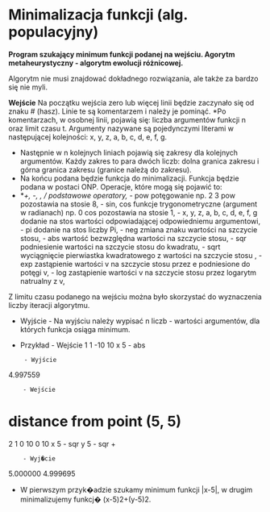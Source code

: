 # Minimalizacja funkcji (alg. populacyjny)

**Program szukający minimum funkcji podanej na wejściu. Agorytm metaheurystyczny - algorytm ewolucji różnicowej.**

Algorytm nie musi znajdować dokładnego rozwiązania, ale także za bardzo się nie myli.


**Wejście**
Na początku wejścia zero lub więcej linii będzie zaczynało się od znaku # (hasz). Linie te są komentarzem i należy je pominąć. 
*Po komentarzach, w osobnej linii, pojawią się: liczba argumentów funkcji n oraz limit czasu t. Argumenty nazywane są pojedynczymi literami w następującej kolejności: x, y, z, a, b, c, d, e, f, g.
* Następnie w n kolejnych liniach pojawią się zakresy dla kolejnych argumentów. Każdy zakres to para dwóch liczb: dolna granica zakresu i górna granica zakresu (granice należą do zakresu). 
* Na końcu podana będzie funkcja do minimalizacji. Funkcja będzie podana w postaci ONP. Operacje, które mogą się pojawić to:
* **+, -, *, / podstawowe operatory,**
            - pow potęgowanie np. 2 3 pow pozostawia na stosie 8,
            - sin, cos funkcje trygonometryczne (argument w radianach) np. 0 cos pozostawia na stosie 1,
            - x, y, z, a, b, c, d, e, f, g dodanie na stos wartości odpowiadającej odpowiedniemu argumentowi,
            - pi dodanie na stos liczby Pi,
            - neg  zmiana znaku wartości na szczycie stosu,
            - abs wartość bezwzględna wartości na szczycie stosu,
            - sqr podniesienie wartości na szczycie stosu do kwadratu,
            - sqrt wyciągnięcie pierwiastka kwadratowego z wartości na szczycie stosu ,
            - exp zastąpienie wartości v na szczycie stosu przez e podniesione do potęgi v,
            - log zastąpienie wartości v na szczycie stosu przez logarytm natrualny z v,

Z limitu czasu podanego na wejściu można było skorzystać do wyznaczenia liczby iteracji algorytmu.
- Wyjście
        - Na wyjściu należy wypisać n liczb - wartości argumentów, dla których funkcja osiąga minimum.
    
 - Przykład
        - Wejście
1 1
-10 10
x 5 - abs

        - Wyjście
4.997559

        - Wejście
# distance from point (5, 5)
2 1
0 10
0 10
x 5 - sqr y 5 - sqr +

        - Wyj�cie
5.000000 4.999695

- W pierwszym przyk�adzie szukamy minimum funkcji |x-5|, w drugim minimalizujemy funkcj� (x-5)2+(y-5)2.
